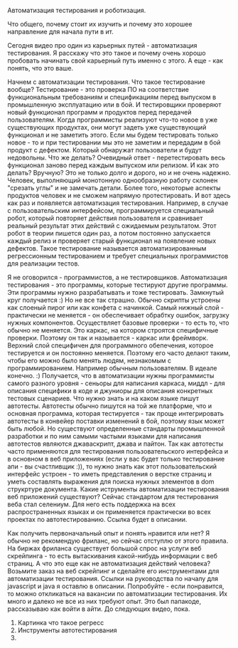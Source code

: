 Автоматизация тестирования и роботизация. 

Что общего, почему стоит их изучить и почему это хорошее направление для начала пути в ит. 


Сегодня видео про один из карьерных путей - автоматизация тестирования. Я расскажу что это такое и почему очень хорошо пробовать начинать свой карьерный путь именно с этого.
А еще - как понять, что это ваше.    

Начнем с автоматизации тестирования. Что такое тестирование вообще? Тестирование - это проверка ПО на соответствие функциональным требованиям и спецификациям перед выпуском в промышленную эксплуатацию или в бой. И тестировщики проверяют новый функционал программ и продуктов перед передачей пользователям. Когда программисты реализуют что-то новое в уже существующих продуктах, они могут задеть уже существующий функционал и не заметить этого. Если мы будем тестировать только новое - то и при тестировании мы это не заметим и передадим в бой продукт с дефектом. Который обнаружат пользователи и будут недовольны. Что же делать? Очевидный ответ - перетестировать весь функционал заново перед каждым выпуском или релизом. И как это делать? Вручную? Это не только долго и дорого, но и не очень надежно. Человек, выполняющий монотонную однообразную работу склонен "срезать углы" и не замечать детали. Более того, некоторые аспекты продуктов человек и не сможем напрямую протестировать. И вот здесь как раз и появляется автоматизация тестирования.  Например, в случае с пользовательским интерфейсом, программируется специальный робот, который повторяет действия пользователя и сравнивает реальный результат этих действий с ожидаемым результатом. Этот робот в теории пишется один раз, а потом постоянно запускается каждый релиз и проверяет старый функционал на появление новых дефектов. Такое тестирование называется автоматизированным регрессионным тестированием и требует специальных программистов для реализации тестов. 

Я не оговорился - программистов, а не тестировщиков. Автоматизация тестирования - это программы, которые тестируют другие программы. Эти программы нужно разрабатывать и тоже тестировать. Замкнутый круг получается :) Но не все так страшно. Обычно скрипты устроены как слоеный пирог или как конфета с начинкой. Самый нижный слой - практически не меняется - он обеспечивает обрабтку ошибок, загрузку нужных компонентов. Осуществляет базовые проверки - то есть то, что обычно не меняется. Это каркас, на котором строятся специфичные проверки. Поэтому он так и называется - каркас или фреймворк. Верхний слой специфичен для программного обепечения, которое тестируется и он постоянно меняется. Поэтому его часто делают таким, чтобы его можно было менять людям, незнакомым с программированием. Например обычным пользователям. В идеале конечно. :) Получается, что в автоматизации нужны программисты самого разного уровня - сеньоры для написания каркаса, миддл - для описания специфики в коде и джуниоры для описания конкретных тестовых сценариев. Что нужно знать и на каком языке пишут автотесты. Автотесты обычно пишутся на той же платформе, что и основная программа, которая тестируется - так проще интегрировать автотесты в конвейер поставки изменений в бой, поэтому язык может быть любой. Но существуют определенные стандарты промышленной разработки и по ним самыми частыми языками для написания автотестов являются  джаваскрипт, джава и пайтон. 
Так как автотесты часто применяются для тестирования пользовательского интерфейса и в основном в веб приложениях (если у вас будет только тестирование апи - вы счастливщик :)), то нужно знать как этот пользовательский интерфейс устроен - то иметь представления о верстке страниц и уметь составлять выражения для поиска нужных элементов в dom струкртуре документа. Какие иструменты автоматизации тестирования веб приложений существуют? Сейчас стандартом для тестирования веба стал селениум. Для него есть поддержка на всех распространенных языках и он применяется практически во всех проектах по автотестированию. Ссылка будет в описании. 

Как получить первоначальный опыт и понять нравится или нет? Я обычно не рекомендую фриланс, но сейчас отступлю от этого правила. На биржах фриланса существует большой спрос на услуги веб скрейпинга - то есть вытаскивания какой-нибудь информации с веб страниц. А что это еще как не автоматизация действий человека? Возьмите заказ на веб скрейпинг и сделайте его инструментами для автоматизации тестирования. Ссылки на руководства по началу для javascript и java я оставлю в описании. Попробуйте - если понравится, то можно откликаться на вакансии по автоматизации тестирования. Их много и далеко не все из них требуют опыт. Это был папакоде, рассказываю как войти в айти. До следующих видео, пока. 

1. Картинка что такое регресс
2. Инструменты автотестирования 
3. 